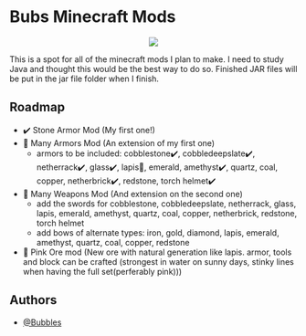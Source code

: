 # Bubs Minecraft Mods

<div align="center">
  <img src="https://img.icons8.com/?size=100&id=XfjNd4vkhBBy&format=png&color=000000">
</div>


This is a spot for all of the minecraft mods I plan to make. I need to study Java and thought this would be the best way to do so. Finished JAR files will be put in the jar file folder when I finish. 

## Roadmap

- :heavy_check_mark: Stone Armor Mod (My first one!)
- :thought_balloon: Many Armors Mod (An extension of my first one)
  - armors to be included: cobblestone:heavy_check_mark:, cobbledeepslate:heavy_check_mark:, netherrack:heavy_check_mark:, glass:heavy_check_mark:, lapis:thought_balloon:, emerald, amethyst:heavy_check_mark:, quartz, coal, copper, netherbrick:heavy_check_mark:, redstone, torch helmet:heavy_check_mark:
- :thought_balloon: Many Weapons Mod (And extension on the second one)
  - add the swords for cobblestone, cobbledeepslate, netherrack, glass, lapis, emerald, amethyst, quartz, coal, copper, netherbrick, redstone, torch helmet
  - add bows of alternate types: iron, gold, diamond, lapis, emerald, amethyst, quartz, coal, copper, redstone 
- :thought_balloon: Pink Ore mod (New ore with natural generation like lapis. armor, tools and block can be crafted (strongest in water on sunny days, stinky lines when having the full set(perferably pink)))

## Authors 

- [@Bubbles](https://github.com/Bubbles0989)
